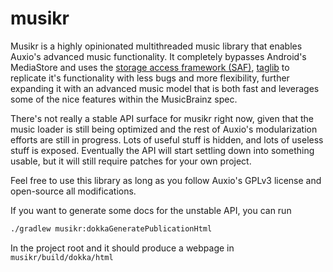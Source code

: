 # musikr

Musikr is a highly opinionated multithreaded music library that enables Auxio's advanced music functionality.
It completely bypasses Android's MediaStore and uses the [storage access framework (SAF)](), [taglib]() to
replicate it's functionality with less bugs and more flexibility, further expanding it with an advanced music
model that is both fast and leverages some of the nice features within the MusicBrainz spec.

There's not really a stable API surface for musikr right now, given that the music loader is still being
optimized and the rest of Auxio's modularization efforts are still in progress. Lots of useful stuff is
hidden, and lots of useless stuff is exposed. Eventually the API will start settling down into something
usable, but it will still require patches for your own project.

Feel free to use this library as long as you follow Auxio's GPLv3 license and open-source all modifications.

If you want to generate some docs for the unstable API, you can run

```bash
./gradlew musikr:dokkaGeneratePublicationHtml
```

In the project root and it should produce a webpage in `musikr/build/dokka/html`

